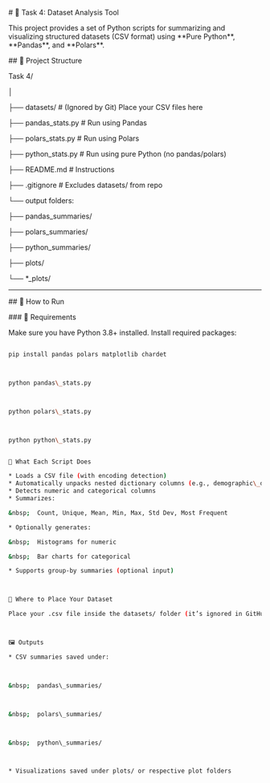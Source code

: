 \# 🧪 Task 4: Dataset Analysis Tool



This project provides a set of Python scripts for summarizing and visualizing structured datasets (CSV format) using \*\*Pure Python\*\*, \*\*Pandas\*\*, and \*\*Polars\*\*.



\## 📁 Project Structure

Task 4/

│

├── datasets/ # (Ignored by Git) Place your CSV files here

├── pandas\_stats.py # Run using Pandas

├── polars\_stats.py # Run using Polars

├── python\_stats.py # Run using pure Python (no pandas/polars)

├── README.md # Instructions

├── .gitignore # Excludes datasets/ from repo

└── output folders:

├── pandas\_summaries/

├── polars\_summaries/

├── python\_summaries/

├── plots/

└── \*\_plots/





---



\## 🚀 How to Run



\### 🔧 Requirements



Make sure you have Python 3.8+ installed. Install required packages:



```bash

pip install pandas polars matplotlib chardet



python pandas\_stats.py



python polars\_stats.py



python python\_stats.py


📝 What Each Script Does

* Loads a CSV file (with encoding detection)
* Automatically unpacks nested dictionary columns (e.g., demographic\_distribution)
* Detects numeric and categorical columns
* Summarizes:

&nbsp;	Count, Unique, Mean, Min, Max, Std Dev, Most Frequent

* Optionally generates:

&nbsp;	Histograms for numeric

&nbsp;	Bar charts for categorical

* Supports group-by summaries (optional input)



📂 Where to Place Your Dataset

Place your .csv file inside the datasets/ folder (it’s ignored in GitHub).



🖼️ Outputs

* CSV summaries saved under:



&nbsp;	pandas\_summaries/



&nbsp;	polars\_summaries/



&nbsp;	python\_summaries/



* Visualizations saved under plots/ or respective plot folders










